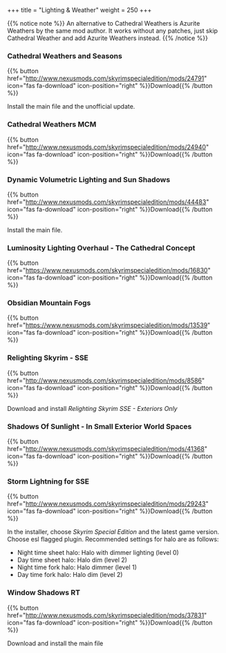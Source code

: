 +++
title = "Lighting & Weather"
weight = 250
+++

{{% notice note %}}
An alternative to Cathedral Weathers is Azurite Weathers by the same mod author. It works without any patches, just skip Cathedral Weather and add Azurite Weathers instead.
{{% /notice %}}

### Cathedral Weathers and Seasons
{{% button href="http://www.nexusmods.com/skyrimspecialedition/mods/24791" icon="fas fa-download" icon-position="right" %}}Download{{% /button %}}

Install the main file and the unofficial update.

### Cathedral Weathers MCM
{{% button href="http://www.nexusmods.com/skyrimspecialedition/mods/24940" icon="fas fa-download" icon-position="right" %}}Download{{% /button %}}

### Dynamic Volumetric Lighting and Sun Shadows
{{% button href="http://www.nexusmods.com/skyrimspecialedition/mods/44483" icon="fas fa-download" icon-position="right" %}}Download{{% /button %}}

Install the main file.

### Luminosity Lighting Overhaul - The Cathedral Concept
{{% button href="https://www.nexusmods.com/skyrimspecialedition/mods/16830" icon="fas fa-download" icon-position="right" %}}Download{{% /button %}}

### Obsidian Mountain Fogs
{{% button href="https://www.nexusmods.com/skyrimspecialedition/mods/13539" icon="fas fa-download" icon-position="right" %}}Download{{% /button %}}

### Relighting Skyrim - SSE
{{% button href="http://www.nexusmods.com/skyrimspecialedition/mods/8586" icon="fas fa-download" icon-position="right" %}}Download{{% /button %}}

Download and install *Relighting Skyrim SSE - Exteriors Only*

### Shadows Of Sunlight - In Small Exterior World Spaces
{{% button href="http://www.nexusmods.com/skyrimspecialedition/mods/41368" icon="fas fa-download" icon-position="right" %}}Download{{% /button %}}

### Storm Lightning for SSE
{{% button href="http://www.nexusmods.com/skyrimspecialedition/mods/29243" icon="fas fa-download" icon-position="right" %}}Download{{% /button %}}

In the installer, choose *Skyrim Special Edition* and the latest game version. Choose esl flagged plugin. Recommended settings for halo are as follows:

* Night time sheet halo: Halo with dimmer lighting (level 0)
* Day time sheet halo: Halo dim (level 2)
* Night time fork halo: Halo dimmer (level 1)
* Day time fork halo: Halo dim (level 2)

### Window Shadows RT
{{% button href="http://www.nexusmods.com/skyrimspecialedition/mods/37831" icon="fas fa-download" icon-position="right" %}}Download{{% /button %}}

Download and install the main file
